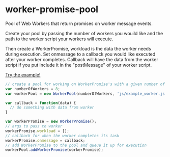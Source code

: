 # worker-promise-pool
Pool of Web Workers that return promises on worker message events.

Create your pool by passing the number of workers you wouild like and the path to the worker script your workers will execute.

Then create a WorkerPromise, workload is the data the worker needs during execution.
Set onmessage to a callback you would like executed after your worker completes.  Callback will have the data from the worker script if you put include it in the "postMessage" of your worker script.

[Try the example!](https://chmoder.github.io/worker-promise-pool/)


```javascript
// create a pool for working on WorkerPromise's with a given number of workers
var numberOfWorkers = 8;
var workerPool = new WorkerPool(numberOfWorkers, 'js/example_worker.js');

var callback = function(data) {
  // do something with data from worker
}

var workerPromise = new WorkerPromise();
// args to pass to worker
workerPromise.workload = [];
// callback for when the worker completes its task
workerPromise.onmessage = callback;
// add WorkerPromise to the pool and queue it up for execution
workerPool.addWorkerPromise(workerPromise);
```
